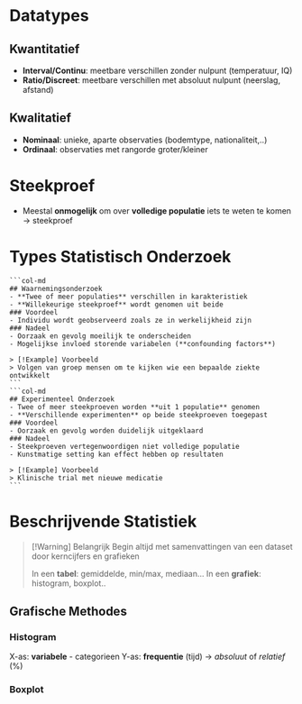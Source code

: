 # Datatypes
## Kwantitatief

- **Interval/Continu**: meetbare verschillen zonder nulpunt (temperatuur, IQ)
- **Ratio/Discreet**: meetbare verschillen met absoluut nulpunt (neerslag, afstand)
## Kwalitatief

- **Nominaal**: unieke, aparte observaties (bodemtype, nationaliteit,..)
- **Ordinaal**: observaties met rangorde groter/kleiner
# Steekproef

- Meestal **onmogelijk** om over **volledige populatie** iets te weten te komen
	-> steekproef
# Types Statistisch Onderzoek
````col
```col-md
## Waarnemingsonderzoek
- **Twee of meer populaties** verschillen in karakteristiek
- **Willekeurige steekproef** wordt genomen uit beide
### Voordeel
- Individu wordt geobserveerd zoals ze in werkelijkheid zijn
### Nadeel
- Oorzaak en gevolg moeilijk te onderscheiden
- Mogelijkse invloed storende variabelen (**confounding factors**)

> [!Example] Voorbeeld
> Volgen van groep mensen om te kijken wie een bepaalde ziekte ontwikkelt
```
```col-md
## Experimenteel Onderzoek
- Twee of meer steekproeven worden **uit 1 populatie** genomen
- **Verschillende experimenten** op beide steekproeven toegepast
### Voordeel
- Oorzaak en gevolg worden duidelijk uitgeklaard
### Nadeel
- Steekproeven vertegenwoordigen niet volledige populatie
- Kunstmatige setting kan effect hebben op resultaten

> [!Example] Voorbeeld
> Klinische trial met nieuwe medicatie
```
````
# Beschrijvende Statistiek

> [!Warning] Belangrijk
> Begin altijd met samenvattingen van een dataset door kerncijfers en grafieken
> 
> In een **tabel**:  gemiddelde, min/max, mediaan...
> In een **grafiek**: histogram, boxplot..

## Grafische Methodes
### Histogram

X-as: **variabele** - categorieen
Y-as: **frequentie** (tijd)
	-> *absoluut* of *relatief* (%)
### Boxplot
